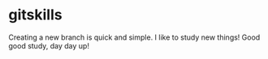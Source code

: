 # gitskills
Creating a new branch is quick and simple.
I like to study new things!
Good good study, day day up!

